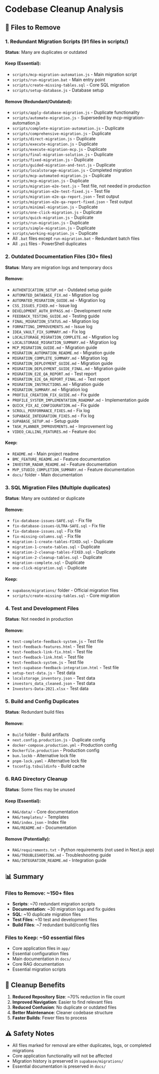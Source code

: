 # Codebase Cleanup Analysis

## 🎯 Files to Remove

### 1. **Redundant Migration Scripts** (91 files in scripts/)
**Status**: Many are duplicates or outdated

#### Keep (Essential):
- `scripts/mcp-migration-automation.js` - Main migration script
- `scripts/run-migration.bat` - Main entry point
- `scripts/create-missing-tables.sql` - Core SQL migration
- `scripts/setup-database.js` - Database setup

#### Remove (Redundant/Outdated):
- `scripts/apply-database-migration.js` - Duplicate functionality
- `scripts/automate-migration.js` - Superseded by mcp-migration-automation.js
- `scripts/complete-migration-automation.js` - Duplicate
- `scripts/comprehensive-migration.js` - Duplicate
- `scripts/direct-migration.js` - Duplicate
- `scripts/execute-migration.js` - Duplicate
- `scripts/execute-migration-mcp.js` - Duplicate
- `scripts/final-migration-solution.js` - Duplicate
- `scripts/fixed-migration.js` - Duplicate
- `scripts/guided-migration-and-test.js` - Duplicate
- `scripts/localstorage-migration.js` - Completed migration
- `scripts/mcp-automated-migration.js` - Duplicate
- `scripts/mcp-migration.js` - Duplicate
- `scripts/migration-e2e-test.js` - Test file, not needed in production
- `scripts/migration-e2e-test-fixed.js` - Test file
- `scripts/migration-e2e-qa-report.json` - Test output
- `scripts/migration-e2e-qa-report-fixed.json` - Test output
- `scripts/minimal-migration.js` - Duplicate
- `scripts/one-click-migration.js` - Duplicate
- `scripts/quick-migration.js` - Duplicate
- `scripts/run-migration.js` - Duplicate
- `scripts/simple-migration.js` - Duplicate
- `scripts/working-migration.js` - Duplicate
- All `.bat` files except `run-migration.bat` - Redundant batch files
- All `.ps1` files - PowerShell duplicates

### 2. **Outdated Documentation Files** (30+ files)
**Status**: Many are migration logs and temporary docs

#### Remove:
- `AUTHENTICATION_SETUP.md` - Outdated setup guide
- `AUTOMATED_DATABASE_FIX.md` - Migration log
- `AUTOMATED_MIGRATION_GUIDE.md` - Migration log
- `CSS_ISSUES_FIXED.md` - Issue log
- `DEVELOPMENT_AUTH_BYPASS.md` - Development note
- `FEEDBACK_TESTING_GUIDE.md` - Testing guide
- `FINAL_MIGRATION_STATUS.md` - Migration log
- `FORMATTING_IMPROVEMENTS.md` - Issue log
- `IDEA_VAULT_FIX_SUMMARY.md` - Fix log
- `LOCALSTORAGE_MIGRATION_COMPLETE.md` - Migration log
- `LOCALSTORAGE_MIGRATION_SUMMARY.md` - Migration log
- `MCP_MIGRATION_GUIDE.md` - Migration guide
- `MIGRATION_AUTOMATION_README.md` - Migration guide
- `MIGRATION_COMPLETE_SUMMARY.md` - Migration log
- `MIGRATION_DEPLOYMENT_GUIDE.md` - Migration guide
- `MIGRATION_DEPLOYMENT_GUIDE_FINAL.md` - Migration guide
- `MIGRATION_E2E_QA_REPORT.md` - Test report
- `MIGRATION_E2E_QA_REPORT_FINAL.md` - Test report
- `MIGRATION_INSTRUCTIONS.md` - Migration guide
- `MIGRATION_SUMMARY.md` - Migration log
- `PROFILE_CREATION_FIX_GUIDE.md` - Fix guide
- `PROFILE_SYSTEM_IMPLEMENTATION_ROADMAP.md` - Implementation guide
- `QUICK_FIX_AI_CONFIGURATION.md` - Fix guide
- `SCROLL_PERFORMANCE_FIXES.md` - Fix log
- `SUPABASE_INTEGRATION_FIXES.md` - Fix log
- `SUPABASE_SETUP.md` - Setup guide
- `TASK_PLANNER_IMPROVEMENTS.md` - Improvement log
- `VIDEO_CALLING_FEATURES.md` - Feature doc

#### Keep:
- `README.md` - Main project readme
- `BMC_FEATURE_README.md` - Feature documentation
- `INVESTOR_RADAR_README.md` - Feature documentation
- `MVP_STUDIO_COMPLETION_SUMMARY.md` - Feature documentation
- `docs/` folder - Main documentation

### 3. **SQL Migration Files** (Multiple duplicates)
**Status**: Many are outdated or duplicate

#### Remove:
- `fix-database-issues-SAFE.sql` - Fix file
- `fix-database-issues-ULTRA-SAFE.sql` - Fix file
- `fix-database-issues.sql` - Fix file
- `fix-missing-columns.sql` - Fix file
- `migration-1-create-tables-FIXED.sql` - Duplicate
- `migration-1-create-tables.sql` - Duplicate
- `migration-2-cleanup-tables-FIXED.sql` - Duplicate
- `migration-2-cleanup-tables.sql` - Duplicate
- `migration-complete.sql` - Duplicate
- `one-click-migration.sql` - Duplicate

#### Keep:
- `supabase/migrations/` folder - Official migration files
- `scripts/create-missing-tables.sql` - Core migration

### 4. **Test and Development Files**
**Status**: Not needed in production

#### Remove:
- `test-complete-feedback-system.js` - Test file
- `test-feedback-features.html` - Test file
- `test-feedback-link-fix.html` - Test file
- `test-feedback-link.html` - Test file
- `test-feedback-system.js` - Test file
- `test-supabase-feedback-integration.html` - Test file
- `setup-test-data.js` - Test data
- `localstorage_inventory.json` - Test data
- `investors_data_cleaned.json` - Test data
- `Investors-Data-2021.xlsx` - Test data

### 5. **Build and Config Duplicates**
**Status**: Redundant build files

#### Remove:
- `Build` folder - Build artifacts
- `next.config.production.js` - Duplicate config
- `docker-compose.production.yml` - Production config
- `Dockerfile.production` - Production config
- `bun.lockb` - Alternative lock file
- `pnpm-lock.yaml` - Alternative lock file
- `tsconfig.tsbuildinfo` - Build cache

### 6. **RAG Directory Cleanup**
**Status**: Some files may be unused

#### Keep (Essential):
- `RAG/data/` - Core documentation
- `RAG/templates/` - Templates
- `RAG/index.json` - Index file
- `RAG/README.md` - Documentation

#### Remove (Potentially):
- `RAG/requirements.txt` - Python requirements (not used in Next.js app)
- `RAG/TROUBLESHOOTING.md` - Troubleshooting guide
- `RAG/INTEGRATION_README.md` - Integration guide

## 📊 Summary

### Files to Remove: ~150+ files
- **Scripts**: ~70 redundant migration scripts
- **Documentation**: ~30 migration logs and fix guides
- **SQL**: ~10 duplicate migration files
- **Test Files**: ~10 test and development files
- **Build Files**: ~7 redundant build/config files

### Files to Keep: ~50 essential files
- Core application files in `app/`
- Essential configuration files
- Main documentation in `docs/`
- Core RAG documentation
- Essential migration scripts

## 🚀 Cleanup Benefits

1. **Reduced Repository Size**: ~70% reduction in file count
2. **Improved Navigation**: Easier to find relevant files
3. **Reduced Confusion**: No duplicate or outdated files
4. **Better Maintenance**: Cleaner codebase structure
5. **Faster Builds**: Fewer files to process

## ⚠️ Safety Notes

- All files marked for removal are either duplicates, logs, or completed migrations
- Core application functionality will not be affected
- Migration history is preserved in `supabase/migrations/`
- Essential documentation is preserved in `docs/`
